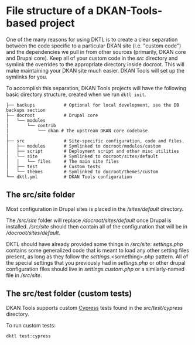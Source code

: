 # File structure of a DKAN-Tools-based project

One of the many reasons for using DKTL is to create a clear separation between the
code specific to a particular DKAN site (i.e. "custom code") and the dependencies
we pull in from other sources (primarily, DKAN core and Drupal core). Keep all of
your custom code in the _src_ directory and symlink the overrides to the appropriate
directory inside docroot. This will make maintaining your DKAN site much easier.
DKAN Tools will set up the symlinks for you.

To accomplish this separation, DKAN Tools projects will have the following basic
directory structure, created when we run `dktl init`.

    ├── backups           # Optional for local development, see the DB backups section
    ├── docroot           # Drupal core
    |   └── modules
    |       └── contrib
    |           └── dkan # The upstream DKAN core codebase
    |
    ├── src               # Site-specific configuration, code and files.
    │   ├── modules       # Symlinked to docroot/modules/custom
    │   ├── script        # Deployment script and other misc utilities
    |   └── site          # Symlinked to docroot/sites/default
    │   │   └── files     # The main site files
    │   ├── test          # Custom tests
    |   └── themes        # Symlinked to docroot/themes/custom
    └── dktl.yml          # DKAN Tools configuration


## The src/site folder

Most configuration in Drupal sites is placed in the _/sites/default_ directory.

The _/src/site_ folder will replace _/docroot/sites/default_ once Drupal is installed. _/src/site_ should then contain all of the configuration that will be in _/docroot/sites/default_.

DKTL should have already provided some things in _/src/site_: _settings.php_ contains some generalized code that is meant to load any other setting files present, as long as they follow the _settings._\<something\>_.php_ pattern. All of the special settings that you previously had in _settings.php_ or other drupal configuration files should live in _settings.custom.php_ or a similarly-named file in _/src/site_.

## The src/test folder (custom tests)

DKAN Tools supports custom [Cypress](https://www.cypress.io/) tests found in the _src/test/cypress_ directory.

To run custom tests:

```bash
dktl test:cypress
```
